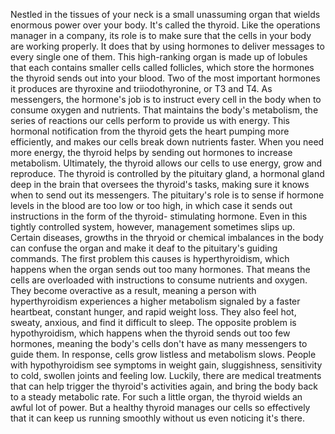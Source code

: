 
Nestled in the tissues of your neck
is a small unassuming organ
that wields enormous power over your body.
It&#39;s called the thyroid.
Like the operations manager in a company,
its role is to make sure that the cells
in your body are working properly.
It does that by using hormones to deliver
messages to every single one of them.
This high-ranking organ 
is made up of lobules
that each contains smaller cells
called follicles,
which store the hormones 
the thyroid sends out into your blood.
Two of the most important 
hormones it produces
are thyroxine and triiodothyronine,
or T3 and T4.
As messengers, the hormone&#39;s job
is to instruct every cell in the body
when to consume oxygen and nutrients.
That maintains the body&#39;s metabolism,
the series of reactions our cells perform
to provide us with energy.
This hormonal notification 
from the thyroid
gets the heart pumping more efficiently,
and makes our cells 
break down nutrients faster.
When you need more energy,
the thyroid helps by sending out 
hormones to increase metabolism.
Ultimately, the thyroid allows our cells
to use energy, grow and reproduce.
The thyroid is controlled by
the pituitary gland,
a hormonal gland deep in the brain
that oversees the thyroid&#39;s tasks,
making sure it knows 
when to send out its messengers.
The pituitary&#39;s role is to sense 
if hormone levels in the blood
are too low or too high,
in which case it sends out instructions
in the form of the thyroid-
stimulating hormone.
Even in this tightly 
controlled system, however,
management sometimes slips up.
Certain diseases,
growths in the thryoid
or chemical imbalances in the body
can confuse the organ
and make it deaf 
to the pituitary&#39;s guiding commands.
The first problem this causes 
is hyperthyroidism,
which happens when the organ sends out
too many hormones.
That means the cells 
are overloaded with instructions
to consume nutrients and oxygen.
They become overactive as a result,
meaning a person with hyperthyroidism
experiences a higher metabolism
signaled by a faster heartbeat,
constant hunger, and rapid weight loss.
They also feel hot, sweaty, anxious,
and find it difficult to sleep.
The opposite problem is hypothyroidism,
which happens when the thyroid 
sends out too few hormones,
meaning the body&#39;s cells don&#39;t have
as many messengers to guide them.
In response, cells grow listless
and metabolism slows.
People with hypothyroidism
see symptoms in weight gain,
sluggishness, sensitivity to cold, 
swollen joints and feeling low.
Luckily, there are medical treatments
that can help trigger 
the thyroid&#39;s activities again,
and bring the body back 
to a steady metabolic rate.
For such a little organ,
the thyroid wields an awful lot of power.
But a healthy thyroid 
manages our cells so effectively
that it can keep us running smoothly
without us even noticing it&#39;s there.

